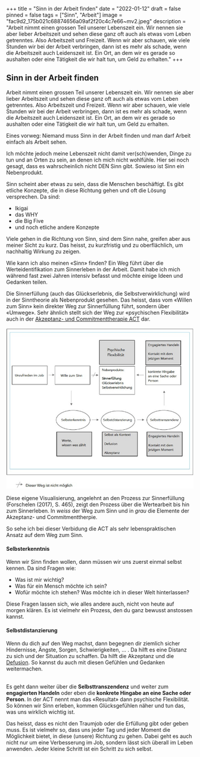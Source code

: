 +++
title = "Sinn in der Arbeit finden"
date = "2022-01-12"
draft = false
pinned = false
tags = ["Sinn", "Arbeit"]
image = "fac9d2_175b021c68874656a09af2f20c4c7e66~mv2.jpeg"
description = "Arbeit nimmt einen grossen Teil unserer Lebenszeit ein. Wir nennen sie aber lieber Arbeitszeit und sehen diese ganz oft auch als etwas vom Leben getrenntes. Also Arbeitszeit und Freizeit. Wenn wir aber schauen, wie viele Stunden wir bei der Arbeit verbringen, dann ist es mehr als schade, wenn die Arbeitszeit auch Leidenszeit ist. Ein Ort, an dem wir es gerade so aushalten oder eine Tätigkeit die wir halt tun, um Geld zu erhalten."
+++
## Sinn in der Arbeit finden

Arbeit nimmt einen grossen Teil unserer Lebenszeit ein. Wir nennen sie aber lieber Arbeitszeit und sehen diese ganz oft auch als etwas vom Leben getrenntes. Also Arbeitszeit und Freizeit. Wenn wir aber schauen, wie viele Stunden wir bei der Arbeit verbringen, dann ist es mehr als schade, wenn die Arbeitszeit auch Leidenszeit ist. Ein Ort, an dem wir es gerade so aushalten oder eine Tätigkeit die wir halt tun, um Geld zu erhalten.

Eines vorweg: Niemand muss Sinn in der Arbeit finden und man darf Arbeit einfach als Arbeit sehen.

Ich möchte jedoch meine Lebenszeit nicht damit ver(sch)wenden, Dinge zu tun und an Orten zu sein, an denen ich mich nicht wohlfühle. Hier sei noch gesagt, dass es wahrscheinlich nicht DEN Sinn gibt. Sowieso ist Sinn ein Nebenprodukt.

Sinn scheint aber etwas zu sein, dass die Menschen beschäftigt. Es gibt etliche Konzepte, die in diese Richtung gehen und oft die Lösung versprechen. Da sind:

* Ikigai
* das WHY
* die Big Five
* und noch etliche andere Konzepte

Viele gehen in die Richtung von Sinn, sind dem Sinn nahe, greifen aber aus meiner Sicht zu kurz. Das heisst, zu kurzfristig und zu oberflächlich, um nachhaltig Wirkung zu zeigen.

Wie kann ich also meinen «Sinn» finden? Ein Weg führt über die Werteidentifikation zum Sinnerleben in der Arbeit. Damit habe ich mich während fast zwei Jahren intensiv befasst und möchte einige Ideen und Gedanken teilen.

Die Sinnerfüllung (auch das Glückserlebnis, die Selbstverwirklichung) wird in der Sinntheorie als Nebenprodukt gesehen. Das heisst, dass vom «Willen zum Sinn» kein direkter Weg zur Sinnerfüllung führt, sondern über «Umwege». Sehr ähnlich stellt sich der Weg zur «psychischen Flexibilität» auch in der [Akzeptanz- und Commitmenttherapie ACT](https://dgkv.info/act-co/akzeptanz-und-commitment-therapie-act/) dar.

![](fac9d2_175b021c68874656a09af2f20c4c7e66~mv2.jpeg)

Diese eigene Visualisierung, angelehnt an den Prozess zur Sinnerfüllung (Forschelen (2017), S. 465), zeigt den Prozess über die Wertearbeit bis hin zum Sinnerleben. In *weiss* der Weg zum Sinn und in *grau* die Elemente der Akzeptanz- und Commitmenttherpie.

So sehe ich bei dieser Verbidung die ACT als sehr lebenspraktischen Ansatz auf dem Weg zum Sinn.

#### Selbsterkenntnis

Wenn wir Sinn finden wollen, dann müssen wir uns zuerst einmal selbst kennen. Da sind Fragen wie:

* Was ist mir wichtig?
* Was für ein Mensch möchte ich sein?
* Wofür möchte ich stehen? Was möchte ich in dieser Welt hinterlassen?

Diese Fragen lassen sich, wie alles andere auch, nicht von heute auf morgen klären. Es ist vielmehr ein Prozess, den du ganz bewusst anstossen kannst.

#### **Selbstdistanzierung**

Wenn du dich auf den Weg machst, dann begegnen dir ziemlich sicher Hindernisse, Ängste, Sorgen, Schwierigkeiten, ... . Da hilft es eine Distanz zu sich und der Situation zu schaffen. Da hilft die Akzeptanz und die [Defusion](https://www.mbsr-coaching-tuebingen.de/wp-content/uploads/2017/11/Abstand-zu-Gedanken-die-kognitive-Defusion-31.5.2016.pdf). So kannst du auch mit diesen Gefühlen und Gedanken weitermachen.

\
Es geht dann weiter über die **Selbsttranszendenz** und weiter zum **engagierten Handeln** oder eben die **konkrete Hingabe an eine Sache oder Person**. In der ACT nennt man das «Resultat» dann psychische Flexibilität. So können wir Sinn erleben, kommen Glücksgefühlen näher und tun das, was uns wirklich wichtig ist.

Das heisst, dass es nicht den Traumjob oder die Erfüllung gibt oder geben muss. Es ist vielmehr so, dass uns jeder Tag und jeder Moment die Möglichkeit bietet, in diese (unsere) Richtung zu gehen. Dabei geht es auch nicht nur um eine Verbesserung im Job, sondern lässt sich überall im Leben anwenden. Jeder kleine Schritt ist ein Schritt zu sich selbst.